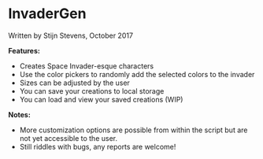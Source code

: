 <h1>InvaderGen</h1>

<p>Written by Stijn Stevens, October 2017</p>
  <strong>Features:</strong>
    <ul>
      <li>Creates Space Invader-esque characters</li>
      <li>Use the color pickers to randomly add the selected colors to the invader</li>
      <li>Sizes can be adjusted by the user</li>
      <li>You can save your creations to local storage</li>
      <li>You can load and view your saved creations (WIP)</li>
    </ul>
  <strong>Notes:</strong>
    <ul>
      <li>More customization options are possible from within the script but are not yet accessible to the user.</li>
      <li>Still riddles with bugs, any reports are welcome!</li>
    </ul>
</p>

